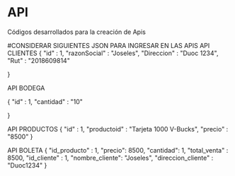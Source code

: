 # API
Códigos desarrollados para la creación de Apis

#CONSIDERAR SIGUIENTES JSON PARA INGRESAR EN LAS APIS
API CLIENTES
{
"id" : 1,
"razonSocial" : "Joseles",
"Direccion" : "Duoc 1234",
"Rut" : "2018609814"

}


API BODEGA

{
"id" : 1,
"cantidad" : "10"

}

API PRODUCTOS
{
"id" : 1,
"productoid" : "Tarjeta 1000 V-Bucks",
"precio" : "8500"
}

API BOLETA
{
            "id_producto" : 1,
            "precio": 8500,
            "cantidad": 1,
            "total_venta" : 8500,
            "id_cliente" : 1,
            "nombre_cliente": "Joseles",
            "direccion_cliente" : "Duoc1234" 
}
